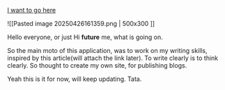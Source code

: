 
[I want to go here](Welcome)

![[Pasted image 20250426161359.png | 500x300 ]]

Hello everyone, or just Hi **future** me, what is going on.

So the main moto of this application, was to work on my writing skills, inspired by this article(will attach the link later). To write clearly is to think clearly. So thought to create my own site, for publishing blogs.

Yeah this is it for now, will keep updating. Tata.